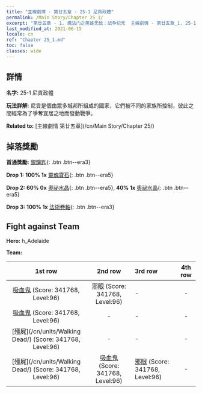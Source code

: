 ```yaml
---
title: "主線劇情 - 第廿五章 - 25-1 尼貢政體"
permalink: /Main Story/Chapter 25_1/
excerpt: "第廿五章 - 1. 魔法门之英雄无敌：战争纪元  主線劇情 - 第廿五章_1. 25-1 尼貢政體"
last_modified_at: 2021-06-15
locale: cn
ref: "Chapter 25_1.md"
toc: false
classes: wide
---
```


## 詳情

 **名字:** 25-1 尼貢政體

 **玩法詳解:** 尼貢是個由眾多城邦所組成的國家，它們被不同的家族所控制，彼此之間經常為了爭奪宜居之地而發動戰爭。

 **Related to:** [主線劇情 第廿五章](/cn/Main Story/Chapter 25/)

## 掉落獎勵

 **首通獎勵:** [銀鑰匙](/cn/Items/con_693/){: .btn .btn--era3}

 **Drop 1:** **100% 1x** [靈魂寶石](/cn/Items/mat_86/){: .btn .btn--era5}

 **Drop 2:** **60% 0x** [奧祕水晶](/cn/Items/mat_80/){: .btn .btn--era5}, **40% 1x** [奧祕水晶](/cn/Items/mat_80/){: .btn .btn--era5}

 **Drop 3:** **100% 1x** [法術卷軸](/cn/Items/con_694/){: .btn .btn--era3}


## Fight against Team
 **Hero:** h_Adelaide

 **Team:**


  | 1st row | 2nd row | 3rd row | 4th row |
  |:----:|:----:|:----|:----:|
  | [吸血鬼](/cn/units/Vampire/) (Score: 341768, Level:96)  | [邪眼](/cn/units/Beholder/) (Score: 341768, Level:96)  | - | - |
  | [吸血鬼](/cn/units/Vampire/) (Score: 341768, Level:96)  | - | - | - |
  | [殭屍](/cn/units/Walking Dead/) (Score: 341768, Level:96)  | - | - | - |
  | [殭屍](/cn/units/Walking Dead/) (Score: 341768, Level:96)  | [吸血鬼](/cn/units/Vampire/) (Score: 341768, Level:96)  | [邪眼](/cn/units/Beholder/) (Score: 341768, Level:96)  | - |


